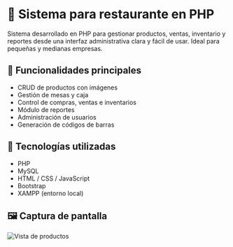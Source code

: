 # 🛒 Sistema para restaurante en PHP

Sistema desarrollado en PHP para gestionar productos, ventas, inventario y reportes desde una interfaz administrativa clara y fácil de usar. Ideal para pequeñas y medianas empresas.

## 🚀 Funcionalidades principales

- CRUD de productos con imágenes
- Gestión de mesas y caja
- Control de compras, ventas e inventarios
- Módulo de reportes
- Administración de usuarios
- Generación de códigos de barras

## 🧰 Tecnologías utilizadas

- PHP
- MySQL
- HTML / CSS / JavaScript
- Bootstrap
- XAMPP (entorno local)

## 🖼️ Captura de pantalla

![Vista de productos](https://github.com/CrabTeuton/punto-de-venta-php/blob/main/screenshots/productos.png)
